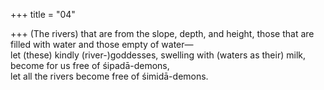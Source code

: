 +++
title = "04"

+++
(The rivers) that are from the slope, depth, and height, those that are  filled with water and those empty of water—  
let (these) kindly (river-)goddesses, swelling with (waters as their) milk,  become for us free of śipadā-demons,  
let all the rivers become free of śimidā-demons.  